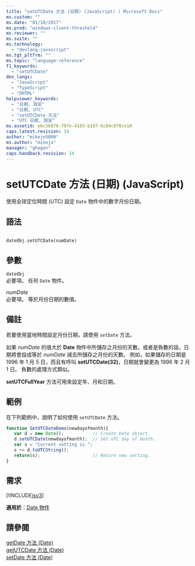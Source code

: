 ```yaml
---
title: "setUTCDate 方法 (日期) (JavaScript) | Microsoft Docs"
ms.custom: ""
ms.date: "01/18/2017"
ms.prod: "windows-client-threshold"
ms.reviewer: ""
ms.suite: ""
ms.technology: 
  - "devlang-javascript"
ms.tgt_pltfrm: ""
ms.topic: "language-reference"
f1_keywords: 
  - "setUTCDate"
dev_langs: 
  - "JavaScript"
  - "TypeScript"
  - "DHTML"
helpviewer_keywords: 
  - "日期, 設定"
  - "日期, UTC"
  - "setUTCDate 方法"
  - "UTC 日期, 設定"
ms.assetid: e6c3b876-70fe-4103-b197-6c84c078ce10
caps.latest.revision: 14
author: "mikejo5000"
ms.author: "mikejo"
manager: "ghogen"
caps.handback.revision: 14
---
```

# setUTCDate 方法 (日期) (JavaScript)
使用全球定位時間 \(UTC\) 設定 `Date` 物件中的數字月份日期。  
  
## 語法  
  
```  
  
dateObj.setUTCDate(numDate)   
```  
  
## 參數  
 `dateObj`  
 必要項。  任何 `Date` 物件。  
  
 *numDate*  
 必要項。  等於月份日期的數值。  
  
## 備註  
 若要使用當地時間設定月份日期，請使用 `setDate` 方法。  
  
 如果 *numDate* 的值大於 **Date** 物件中所儲存之月份的天數，或者是負數的話，日期將會設成等於 *numDate* 減去所儲存之月份的天數。  例如，如果儲存的日期是 1996 年 1 月 5 日，而且有呼叫 **setUTCDate\(32\)**，日期就會變更為 1996 年 2 月 1 日。  負數的處理方式類似。  
  
 **setUTCFullYear** 方法可用來設定年、月和日期。  
  
## 範例  
 在下列範例中，說明了如何使用 `setUTCDate` 方法。  
  
```javascript  
function SetUTCDateDemo(newdayofmonth){  
   var d = new Date();           // Create Date object.  
   d.setUTCDate(newdayofmonth);  // Set UTC day of month.  
   var s = "Current setting is ";  
   s += d.toUTCString();   
   return(s);                    // Return new setting.  
}  
```  
  
## 需求  
 [!INCLUDE[jsv3](../../javascript/reference/includes/jsv3-md.md)]  
  
 **適用於**：[Date 物件](../../javascript/reference/date-object-javascript.md)  
  
## 請參閱  
 [getDate 方法 \(Date\)](../../javascript/reference/getdate-method-date-javascript.md)   
 [getUTCDate 方法 \(Date\)](../../javascript/reference/getutcdate-method-date-javascript.md)   
 [setDate 方法 \(Date\)](../../javascript/reference/setdate-method-date-javascript.md)
